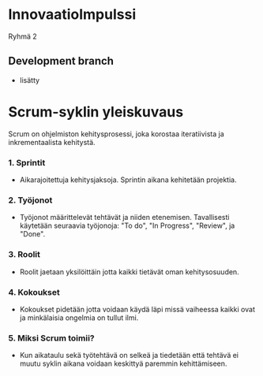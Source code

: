 # InnovaatioImpulssi
Ryhmä 2 

## Development branch

- lisätty



# Scrum-syklin yleiskuvaus

Scrum on ohjelmiston kehitysprosessi, joka korostaa iteratiivista ja inkrementaalista kehitystä.

### 1. Sprintit
- Aikarajoitettuja kehitysjaksoja. Sprintin aikana kehitetään projektia.


### 2. Työjonot
- Työjonot määrittelevät tehtävät ja niiden etenemisen. Tavallisesti käytetään seuraavia työjonoja: "To do", "In Progress", "Review", ja "Done".

### 3. Roolit
- Roolit jaetaan yksilöittäin jotta kaikki tietävät oman kehitysosuuden.

### 4. Kokoukset
- Kokoukset pidetään jotta voidaan käydä läpi missä vaiheessa kaikki ovat ja minkälaisia ongelmia on tullut ilmi.

### 5. Miksi Scrum toimii?
- Kun aikataulu sekä työtehtävä on selkeä ja tiedetään että tehtävä ei muutu syklin aikana voidaan keskittyä paremmin kehittämiseen.